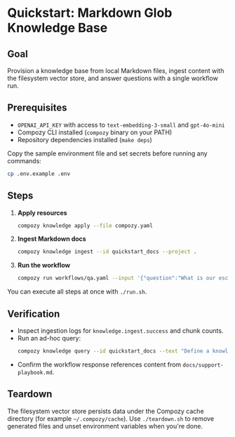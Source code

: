 # Quickstart: Markdown Glob Knowledge Base

## Goal

Provision a knowledge base from local Markdown files, ingest content with the filesystem vector store, and answer questions with a single workflow run.

## Prerequisites

- `OPENAI_API_KEY` with access to `text-embedding-3-small` and `gpt-4o-mini`
- Compozy CLI installed (`compozy` binary on your PATH)
- Repository dependencies installed (`make deps`)

Copy the sample environment file and set secrets before running any commands:

```bash
cp .env.example .env
```

## Steps

1. **Apply resources**
   ```bash
   compozy knowledge apply --file compozy.yaml
   ```
2. **Ingest Markdown docs**
   ```bash
   compozy knowledge ingest --id quickstart_docs --project .
   ```
3. **Run the workflow**
   ```bash
   compozy run workflows/qa.yaml --input '{"question":"What is our escalation policy?"}'
   ```

You can execute all steps at once with `./run.sh`.

## Verification

- Inspect ingestion logs for `knowledge.ingest.success` and chunk counts.
- Run an ad-hoc query:
  ```bash
  compozy knowledge query --id quickstart_docs --text "Define a knowledge base" --top_k 2 --output json
  ```
- Confirm the workflow response references content from `docs/support-playbook.md`.

## Teardown

The filesystem vector store persists data under the Compozy cache directory (for example `~/.compozy/cache`). Use `./teardown.sh` to remove generated files and unset environment variables when you're done.
